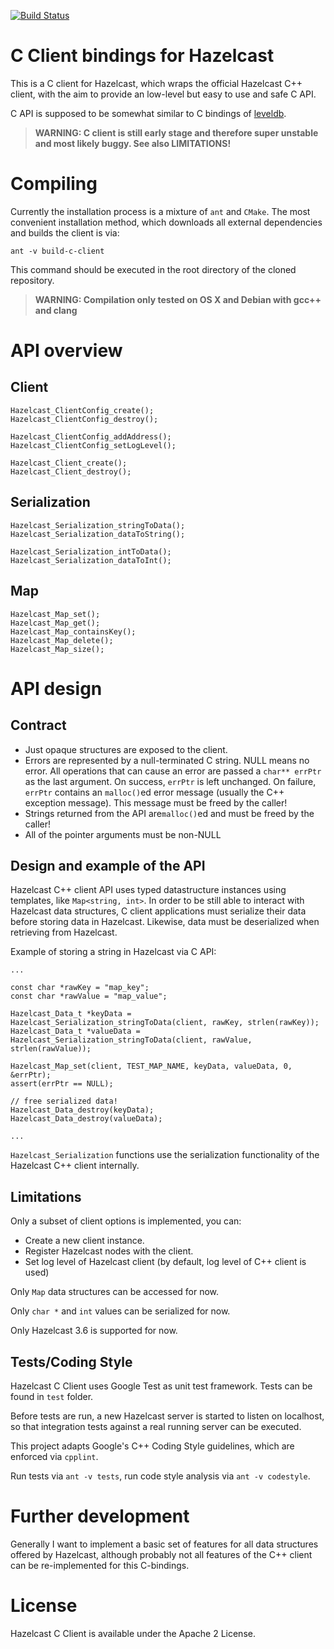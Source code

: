 [![Build Status](https://travis-ci.org/maxbeutel/hazelcast-c-client.svg?branch=master)](https://travis-ci.org/maxbeutel/hazelcast-c-client)

# C Client bindings for Hazelcast

This is a C client for Hazelcast, which wraps the official Hazelcast C++ client, with the aim to provide an low-level but easy to use and safe C API.

C API is supposed to be somewhat similar to C bindings of [leveldb](https://github.com/google/leveldb/blob/master/include/leveldb/c.h).

> **WARNING: C client is still early stage and therefore super unstable and most likely buggy. See also LIMITATIONS!**

# Compiling

Currently the installation process is a mixture of `ant` and `CMake`. The most convenient installation method, which downloads all external dependencies and builds the client is via:

    ant -v build-c-client

This command should be executed in the root directory of the cloned repository.

> **WARNING: Compilation only tested on OS X and Debian with gcc++ and clang**

# API overview

## Client

    Hazelcast_ClientConfig_create();
    Hazelcast_ClientConfig_destroy();

    Hazelcast_ClientConfig_addAddress();
    Hazelcast_ClientConfig_setLogLevel();

    Hazelcast_Client_create();
    Hazelcast_Client_destroy();

## Serialization

    Hazelcast_Serialization_stringToData();
    Hazelcast_Serialization_dataToString();

    Hazelcast_Serialization_intToData();
    Hazelcast_Serialization_dataToInt();

## Map

    Hazelcast_Map_set();
    Hazelcast_Map_get();
    Hazelcast_Map_containsKey();
    Hazelcast_Map_delete();
    Hazelcast_Map_size();

# API design

## Contract

  - Just opaque structures are exposed to the client.
  - Errors are represented by a null-terminated C string. NULL means no error.
    All operations that can cause an error are passed a `char** errPtr` as the last argument.
    On success, `errPtr` is left unchanged.
    On failure, `errPtr` contains an `malloc()`ed  error message (usually the C++ exception message). This message must be freed by the caller!
  - Strings returned from the API are`malloc()`ed and must be freed by the caller!
  - All of the pointer arguments must be non-NULL

## Design and example of the API

Hazelcast C++ client API uses typed datastructure instances using templates, like `Map<string, int>`. In order to be still able to interact with Hazelcast data structures, C client applications must serialize their data before storing data in Hazelcast. Likewise, data must be deserialized when retrieving from Hazelcast.

Example of storing a string in Hazelcast via C API:

    ...

    const char *rawKey = "map_key";
    const char *rawValue = "map_value";

    Hazelcast_Data_t *keyData = Hazelcast_Serialization_stringToData(client, rawKey, strlen(rawKey));
    Hazelcast_Data_t *valueData = Hazelcast_Serialization_stringToData(client, rawValue, strlen(rawValue));

    Hazelcast_Map_set(client, TEST_MAP_NAME, keyData, valueData, 0, &errPtr);
    assert(errPtr == NULL);

    // free serialized data!
    Hazelcast_Data_destroy(keyData);
    Hazelcast_Data_destroy(valueData);

    ...

`Hazelcast_Serialization` functions use the serialization functionality of the Hazelcast C++ client internally.

## Limitations

Only a subset of client options is implemented, you can:

  - Create a new client instance.
  - Register Hazelcast nodes with the client.
  - Set log level of Hazelcast client (by default, log level of C++ client is used)

Only `Map` data structures can be accessed for now.

Only `char *` and `int` values can be serialized for now.

Only Hazelcast 3.6 is supported for now.

## Tests/Coding Style

Hazelcast C Client uses Google Test as unit test framework. Tests can be found in `test` folder.

Before tests are run, a new Hazelcast server is started to listen on localhost, so that integration tests against a real running server can be executed.

This project adapts Google's C++ Coding Style guidelines, which are enforced via `cpplint`.

Run tests via `ant -v tests`, run code style analysis via `ant -v codestyle`.

# Further development

Generally I want to implement a basic set of features for all data structures offered by Hazelcast, although probably not all features of the C++ client can be re-implemented for this C-bindings.

# License

Hazelcast C Client is available under the Apache 2 License.
